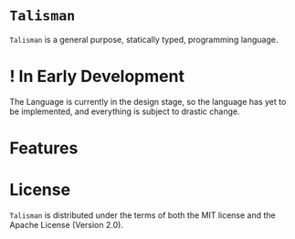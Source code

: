 # `Talisman`
`Talisman` is a general purpose, statically typed, programming language.

# ! In Early Development
The Language is currently in the design stage, so the language has yet to be implemented, and everything is subject to drastic change.

# Features

# License
`Talisman` is distributed under the terms of both the MIT license and the Apache License (Version 2.0).
